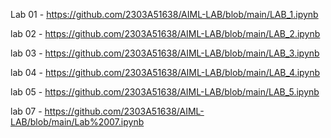 Lab 01 - https://github.com/2303A51638/AIML-LAB/blob/main/LAB_1.ipynb

lab 02 - https://github.com/2303A51638/AIML-LAB/blob/main/LAB_2.ipynb

lab 03 - https://github.com/2303A51638/AIML-LAB/blob/main/LAB_3.ipynb

lab 04 - https://github.com/2303A51638/AIML-LAB/blob/main/LAB_4.ipynb

lab 05 - https://github.com/2303A51638/AIML-LAB/blob/main/LAB_5.ipynb

lab 07 - https://github.com/2303A51638/AIML-LAB/blob/main/Lab%2007.ipynb
